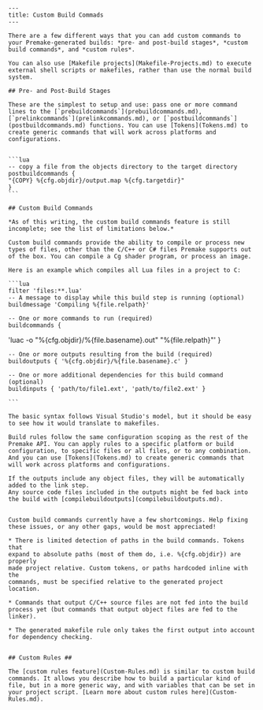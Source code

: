 	---
	title: Custom Build Commads
	---
	
	There are a few different ways that you can add custom commands to your Premake-generated builds: *pre- and post-build stages*, *custom build commands*, and *custom rules*.
	
	You can also use [Makefile projects](Makefile-Projects.md) to execute external shell scripts or makefiles, rather than use the normal build system.
	
	## Pre- and Post-Build Stages
	
	These are the simplest to setup and use: pass one or more command lines to the [`prebuildcommands`](prebuildcommands.md), [`prelinkcommands`](prelinkcommands.md), or [`postbuildcommands`](postbuildcommands.md) functions. You can use [Tokens](Tokens.md) to create generic commands that will work across platforms and configurations.
	
	
	```lua
	-- copy a file from the objects directory to the target directory
	postbuildcommands {
    "{COPY} %{cfg.objdir}/output.map %{cfg.targetdir}"
	}
	```
	
	## Custom Build Commands
	
	*As of this writing, the custom build commands feature is still incomplete; see the list of limitations below.*
	
	Custom build commands provide the ability to compile or process new types of files, other than the C/C++ or C# files Premake supports out of the box. You can compile a Cg shader program, or process an image.
	
	Here is an example which compiles all Lua files in a project to C:
	
	```lua
	filter 'files:**.lua'
    -- A message to display while this build step is running (optional)
    buildmessage 'Compiling %{file.relpath}'
	
    -- One or more commands to run (required)
    buildcommands {
'luac -o "%{cfg.objdir}/%{file.basename}.out" "%{file.relpath}"'
    }
	
    -- One or more outputs resulting from the build (required)
    buildoutputs { '%{cfg.objdir}/%{file.basename}.c' }
	
    -- One or more additional dependencies for this build command (optional)
    buildinputs { 'path/to/file1.ext', 'path/to/file2.ext' }
	
	```
	
	The basic syntax follows Visual Studio's model, but it should be easy to see how it would translate to makefiles.
	
	Build rules follow the same configuration scoping as the rest of the Premake API. You can apply rules to a specific platform or build configuration, to specific files or all files, or to any combination. And you can use [Tokens](Tokens.md) to create generic commands that will work across platforms and configurations.
	
	If the outputs include any object files, they will be automatically added to the link step.
	Any source code files included in the outputs might be fed back into the build with [compilebuildoutputs](compilebuildoutputs.md).
	
	
	Custom build commands currently have a few shortcomings. Help fixing these issues, or any other gaps, would be most appreciated!
	
	* There is limited detection of paths in the build commands. Tokens that
    expand to absolute paths (most of them do, i.e. %{cfg.objdir}) are properly
    made project relative. Custom tokens, or paths hardcoded inline with the
    commands, must be specified relative to the generated project location.
	
	* Commands that output C/C++ source files are not fed into the build
    process yet (but commands that output object files are fed to the
    linker).
	
	* The generated makefile rule only takes the first output into account
    for dependency checking.
	
	
	## Custom Rules ##
	
	The [custom rules feature](Custom-Rules.md) is similar to custom build commands. It allows you describe how to build a particular kind of file, but in a more generic way, and with variables that can be set in your project script. [Learn more about custom rules here](Custom-Rules.md).
	